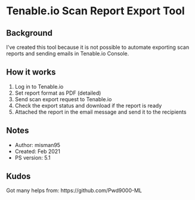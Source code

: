 <H1>Tenable.io Scan Report Export Tool</H1>

<H2>Background</H2>
I've created this tool because it is not possible to automate exporting scan reports and sending emails in Tenable.io Console.

<H2>How it works</H2>
<ol>
  <li>Log in to Tenable.io
  <li>Set report format as PDF (detailed)
  <li>Send scan export request to Tenable.io
  <li>Check the export status and download if the report is ready
  <li>Attached the report in the email message and send it to the recipients
</ol>

<H2>Notes</H2>
<ul>
  <li>Author: misman95
  <li>Created: Feb 2021
  <li>PS version: 5.1
</ul>

<H2>Kudos</H2>
<p>Got many helps from: https://github.com/Pwd9000-ML </p>
